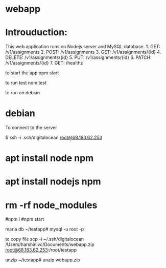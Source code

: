 # webapp



# Introuduction:
This web application runs on Nodejs server and MySQL database.
    1. GET: /v1/assignments
    2. POST: /v1/assignments
    3. GET: /v1/assignments/{id}
    4. DELETE: /v1/assignments/{id}
    5. PUT: /v1/assignments/{id}
    6. PATCH: /v1/assignments/{id}
    7. GET: /healthz

to start the app 
npm start

to run test
nom test

to run on debian


# debian

To connect to the server 

$ ssh -i .ssh/digitalocean root@68.183.62.253

# apt install node npm
# apt install nodejs npm
# rm -rf node_modules
#npm i
#npm start


maria db
~/testapp# mysql -u root -p

to copy file 
scp -i ~/.ssh/digitalocean /Users/harshinivc/Documents/webapp.zip root@68.183.62.253:/root/testapp

unzip
~/testapp# unzip webapp.zip 








